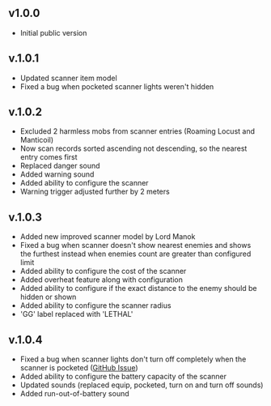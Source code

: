 ## v1.0.0
- Initial public version

## v.1.0.1
- Updated scanner item model
- Fixed a bug when pocketed scanner lights weren't hidden

## v.1.0.2
- Excluded 2 harmless mobs from scanner entries (Roaming Locust and Manticoil)
- Now scan records sorted ascending not descending, so the nearest entry comes first
- Replaced danger sound
- Added warning sound
- Added ability to configure the scanner
- Warning trigger adjusted further by 2 meters

## v.1.0.3
- Added new improved scanner model by Lord Manok
- Fixed a bug when scanner doesn't show nearest enemies and shows the furthest instead when enemies count are greater than configured limit
- Added ability to configure the cost of the scanner
- Added overheat feature along with configuration
- Added ability to configure if the exact distance to the enemy should be hidden or shown
- Added ability to configure the scanner radius
- 'GG' label replaced with 'LETHAL'

## v.1.0.4
- Fixed a bug when scanner lights don't turn off completely when the scanner is pocketed ([GitHub Issue](https://github.com/kirpichyov/LC_EnemiesScanner/issues/5))
- Added ability to configure the battery capacity of the scanner
- Updated sounds (replaced equip, pocketed, turn on and turn off sounds)
- Added run-out-of-battery sound

